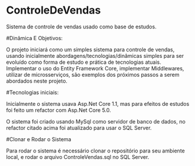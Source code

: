 # ControleDeVendas
 Sistema de controle de vendas usado como base de estudos.

 #Dinâmica E Objetivos:

 O projeto iniciará como um simples sistema para controle de vendas, usando inicialmente abordagens/tecnologias/dinâmicas simples para ser evoluído como forma de estudo e prática de tecnologias atuais.
Implementar o uso do Entity Framework Core, implementar Middlewares, utilizar de microsserviços, são exemplos dos próximos passos a serem abordados neste projeto.

#Tecnologias iniciais:

Inicialmente o sistema usava Asp.Net Core 1.1, mas para efeitos de estudos foi feito um refactor com Asp.Net Core 5.0.

O sistema foi criado usando MySql como servidor de banco de dados, no refactor citado acima foi atualizado para usar o SQL Server.

#Clonar e Rodar o Sistema

Para rodar o sistema é necessário clonar o repositório para seu ambiente local, e rodar o arquivo ControleVendas.sql no SQL Server.

